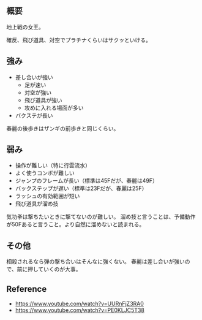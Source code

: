## 概要

地上戦の女王。

確反、飛び道具、対空でプラチナくらいはサクッといける。

## 強み

- 差し合いが強い
  - 足が速い
  - 対空が強い
  - 飛び道具が強い
  - 攻めに入れる場面が多い
- バクステが長い

春麗の後歩きはザンギの前歩きと同じくらい。

## 弱み

- 操作が難しい（特に行雲流水）
- よく使うコンボが難しい
- ジャンプのフレームが長い（標準は45Fだが、春麗は49F）
- バックステップが遅い（標準は23Fだが、春麗は25F）
- ラッシュの有効範囲が短い
- 飛び道具が溜め技

気功拳は撃ちたいときに撃てないのが難しい。
溜め技と言うことは、予備動作が50Fあると言うこと。より自然に溜めないと読まれる。

## その他

相殺されるなら弾の撃ち合いはそんなに強くない。
春麗は差し合いが強いので、前に押していくのが大事。

## Reference

- https://www.youtube.com/watch?v=UURnFjZ3RA0
- https://www.youtube.com/watch?v=PE0KLJC5T38
